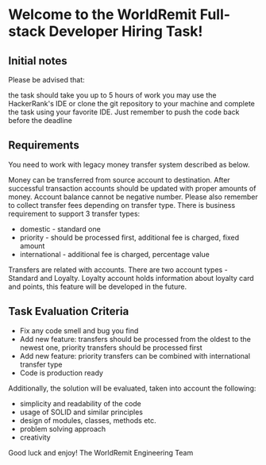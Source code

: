 # Welcome to the WorldRemit Full-stack Developer Hiring Task!

## Initial notes
 
Please be advised that:

the task should take you up to 5 hours of work
you may use the HackerRank's IDE or clone the git repository to your machine and complete the task using your favorite IDE. Just remember to push the code back before the deadline


## Requirements
 
You need to work with legacy money transfer system described as below.

Money can be transferred from source account to destination. After successful transaction accounts should be updated with proper amounts of money. Account balance cannot be negative number. Please also remember to collect transfer fees depending on transfer type.
There is business requirement to support 3 transfer types:

* domestic - standard one
* priority - should be processed first, additional fee is charged, fixed amount
* international - additional fee is charged, percentage value 

Transfers are related with accounts. There are two account types - Standard and Loyalty. 
Loyalty account holds information about loyalty card and points, this feature will be developed in the future. 

## Task Evaluation Criteria
 
* Fix any code smell and bug you find
* Add new feature: transfers should be processed from the oldest to the newest one, priority transfers should be processed first
* Add new feature: priority transfers can be combined with international transfer type
* Code is production ready

Additionally, the solution will be evaluated, taken into account the following:

* simplicity and readability of the code
* usage of SOLID and similar principles
* design of modules, classes, methods etc.
* problem solving approach
* creativity
 

Good luck and enjoy!
The WorldRemit Engineering Team
